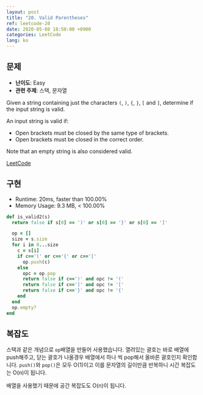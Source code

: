 ```yaml
---
layout: post
title: "20. Valid Parentheses"
ref: leetcode-20
date: 2020-05-08 18:50:00 +0900
categories: LeetCode
lang: ko
---
```


## 문제
- **난이도**: Easy
- **관련 주제**: 스택, 문자열

Given a string containing just the characters `(`, `)`, `{`, `}`, `[` and `]`, determine if the input string is valid.

An input string is valid if:
- Open brackets must be closed by the same type of brackets.
- Open brackets must be closed in the correct order.

Note that an empty string is also considered valid.

[LeetCode](https://leetcode.com/problems/valid-parentheses)

<div class="divider"></div>

## 구현
- Runtime: 20ms, faster than 100.00%
- Memory Usage: 9.3 MB, < 100.00%
```rb
def is_valid2(s)
  return false if s[0] == ')' or s[0] == '}' or s[0] == ']'

  op = []
  size = s.size
  for i in 0...size
    c = s[i]
    if c=='(' or c=='{' or c=='['
      op.push(c)
    else
      opc = op.pop
      return false if c==')' and opc != '('
      return false if c==']' and opc != '['
      return false if c=='}' and opc != '{'
    end
  end
  op.empty?
end
```

<div class="divider"></div>

## 복잡도
스택과 같은 개념으로 `op`배열을 만들어 사용했습니다. 열려있는 괄호는 바로 배열에 push해주고, 
닫는 괄호가 나올경우 배열에서 하나 씩 pop해서 올바른 괄호인지 확인합니다. `push()`와 `pop()`은
모두 O(1)이고 이를 문자열의 길이만큼 반복하니 시간 복잡도는 O(n)이 됩니다.

배열을 사용했기 때문에 공간 복잡도도 O(n)이 됩니다.
